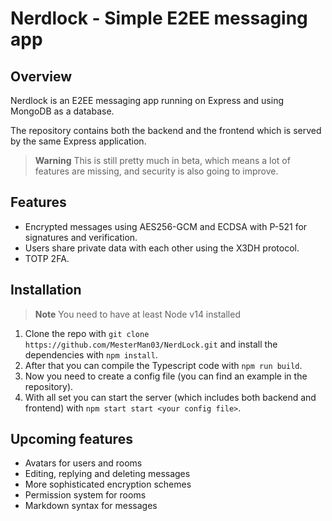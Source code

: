 # Nerdlock - Simple E2EE messaging app

## Overview
Nerdlock is an E2EE messaging app running on Express and using MongoDB as a database.

The repository contains both the backend and the frontend which is served by the same Express application.

> **Warning**
> This is still pretty much in beta, which means a lot of features are missing, and security is also going to improve.

## Features
* Encrypted messages using AES256-GCM and ECDSA with P-521 for signatures and verification.
* Users share private data with each other using the X3DH protocol.
* TOTP 2FA.

## Installation
> **Note**
> You need to have at least Node v14 installed
1. Clone the repo with ```git clone https://github.com/MesterMan03/NerdLock.git``` and install the dependencies with ```npm install```.
2. After that you can compile the Typescript code with ```npm run build```.
3. Now you need to create a config file (you can find an example in the repository).
4. With all set you can start the server (which includes both backend and frontend) with ```npm start start <your config file>```.

## Upcoming features
* Avatars for users and rooms
* Editing, replying and deleting messages
* More sophisticated encryption schemes
* Permission system for rooms
* Markdown syntax for messages
